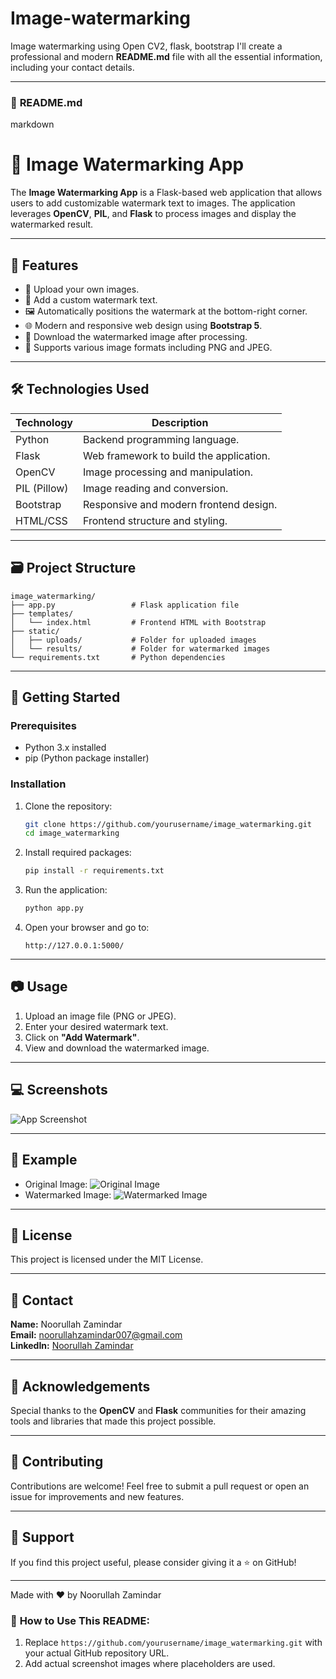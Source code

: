  # Image-watermarking
Image watermarking using Open CV2, flask, bootstrap
I'll create a professional and modern **README.md** file with all the essential information, including your contact details. 

---            
               
### 📝 **README.md**           
markdown                               
# 🌊 Image Watermarking App          
                
The **Image Watermarking App** is a Flask-based web application that allows users to add customizable watermark text to images. The application leverages **OpenCV**, **PIL**, and **Flask** to process images and display the watermarked result.                           
                                                                                                                                                             
---                                                                                                                                                                                                                                                                                                                                                                                                                                                                                                                                                   
                                                                                                                                                                                                                                                                                                     
## 🚀 Features                                                                                                                                                                                                                             
- 📂 Upload your own images.                                                                                                                                                                                                               
- 📝 Add a custom watermark text.                                                                                                                 
- 🖼️ Automatically positions the watermark at the bottom-right corner.                                                                                                                                                  
- 🌐 Modern and responsive web design using **Bootstrap 5**.                                                                                                                                           
- 💾 Download the watermarked image after processing.                                                                                                                                                
- 🎨 Supports various image formats including PNG and JPEG.                                                                           
                                                                                                    
---                   
                                
## 🛠️ Technologies Used                    
| Technology | Description |                                         
|-----------|-------------|
| Python    | Backend programming language. |
| Flask     | Web framework to build the application. |
| OpenCV    | Image processing and manipulation. |
| PIL (Pillow) | Image reading and conversion. |
| Bootstrap | Responsive and modern frontend design. |
| HTML/CSS  | Frontend structure and styling. |
                              
---

## 🗃️ Project Structure
```
image_watermarking/
├── app.py                 # Flask application file
├── templates/
│   └── index.html         # Frontend HTML with Bootstrap
├── static/
│   ├── uploads/           # Folder for uploaded images
│   └── results/           # Folder for watermarked images                              
└── requirements.txt       # Python dependencies
```

---

## 🚀 Getting Started

### Prerequisites
- Python 3.x installed
- pip (Python package installer)

### Installation
1. Clone the repository:
   ```bash
   git clone https://github.com/yourusername/image_watermarking.git
   cd image_watermarking
   ```
2. Install required packages:
   ```bash
   pip install -r requirements.txt
   ```
3. Run the application:
   ```bash
   python app.py
   ```
4. Open your browser and go to:
   ```
   http://127.0.0.1:5000/
   ```

---

## 📷 Usage
1. Upload an image file (PNG or JPEG).
2. Enter your desired watermark text.
3. Click on **"Add Watermark"**.
4. View and download the watermarked image.

---

## 💻 Screenshots
![App Screenshot](https://via.placeholder.com/800x400?text=Image+Watermarking+App+Screenshot)

---

## 📝 Example
- Original Image:
  ![Original Image](https://via.placeholder.com/400x300?text=Original+Image)
- Watermarked Image:
  ![Watermarked Image](https://via.placeholder.com/400x300?text=Watermarked+Image)

---

## 📝 License
This project is licensed under the MIT License.

---

## 📧 Contact
**Name:** Noorullah Zamindar  
**Email:** [noorullahzamindar007@gmail.com](mailto:noorullahzamindar007@gmail.com)  
**LinkedIn:** [Noorullah Zamindar](https://www.linkedin.com/in/noorullah-zamindar-4975a328a)  

---

## 🌟 Acknowledgements
Special thanks to the **OpenCV** and **Flask** communities for their amazing tools and libraries that made this project possible. 

---

## 🌟 Contributing
Contributions are welcome! Feel free to submit a pull request or open an issue for improvements and new features.

---

## 🙏 Support
If you find this project useful, please consider giving it a ⭐ on GitHub!

---

Made with ❤️ by Noorullah Zamindar



### 📝 **How to Use This README:**
1. Replace `https://github.com/yourusername/image_watermarking.git` with your actual GitHub repository URL.
2. Add actual screenshot images where placeholders are used.


